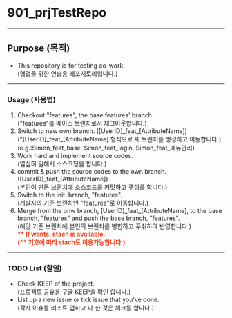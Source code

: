 # 901_prjTestRepo
-----
## Purpose (목적)
- This repository is for testing co-work.
<br>(협업을 위한 연습용 레포지토리입니다.)
-----
### Usage (사용법)
1. Checkout "features", the base features' branch.
<br>("features"를 베이스 브랜치로서 체크아웃합니다.)
2. Switch to new own branch. ([UserID]\_feat\_[AttributeName])
<br>("[UserID]\_feat\_[AttributeName] 형식으로 새 브랜치를 생성하고 이동합니다.)
<br>(e.g.:Simon_feat_base, Simon_feat_login, Simon_feat_메뉴관리)
3. Work hard and implement source codes.
<br>(열심히 일해서 소스코딩을 합니다.)
4. commit & push the source codes to the own branch. ([UserID]\_feat\_[AttributeName])
<br>(본인이 만든 브랜치에 소스코드를 커밋하고 푸쉬를 합니다.)
5. Switch to the init. branch, "features".
<br>(개발자의 기준 브랜치인 "features"로 이동합니다.)
6. Merge from the onw branch, [UserID]\_feat\_[AttributeName], to the base branch, "features" and push the base branch, "features".
<br>(해당 기준 브랜치에 본인의 브랜치를 병합하고 푸쉬하여 반영합니다.)
<br><B style="color:#f03c15">** If wants, stach is available.
<br>(** 기호에 따라 stach도 이용가능합니다.)</b>
-----
### TODO List (할일)
- Check KEEP of the project.
<br>(프로젝트 공유용 구글 KEEP을 확인 합니다.)
- List up a new issue or tick issue that you've done.
<br>(각자 이슈를 리스트 업하고 다 한 것은 체크를 합니다.)
